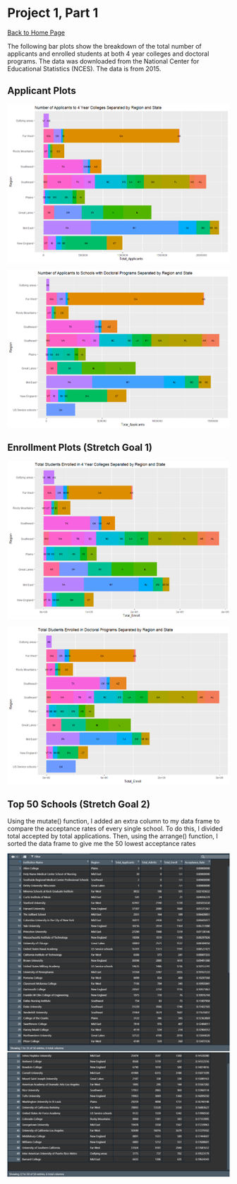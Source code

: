 # Project 1, Part 1

[Back to Home Page](https://jeremy-swack.github.io/wicked-problems/)

The following bar plots show the breakdown of the total number of applicants and enrolled students at both 4 year colleges and doctoral programs. The data was downloaded from the National Center for Educational Statistics (NCES). The data is from 2015.

## Applicant Plots

![](4year_applicants.png)

![](doc_applicants.png)

## Enrollment Plots (Stretch Goal 1)

![](4year_enroll.png)

![](doc_enroll.png)

## Top 50 Schools (Stretch Goal 2)

Using the mutate() function, I added an extra column to my data frame to compare the acceptance rates of every single school. To do this, I divided total accepted by total applications. Then, using the arrange() function, I sorted the data frame to give me the 50 lowest acceptance rates

![](top50_1.png)
![](top50_2.png)
